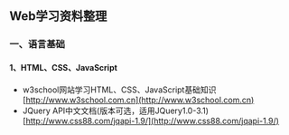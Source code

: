 ## Web学习资料整理

### 一、语言基础

#### 1、HTML、CSS、JavaScript

* w3school网站学习HTML、CSS、JavaScript基础知识[http://www.w3school.com.cn](http://www.w3school.com.cn)
* JQuery API中文文档(版本可选，适用JQuery1.0-3.1)[http://www.css88.com/jqapi-1.9/](http://www.css88.com/jqapi-1.9/)

